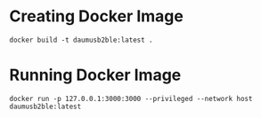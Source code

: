 # Creating Docker Image

`docker build -t daumusb2ble:latest .`

# Running Docker Image

`docker run -p 127.0.0.1:3000:3000 --privileged --network host daumusb2ble:latest`